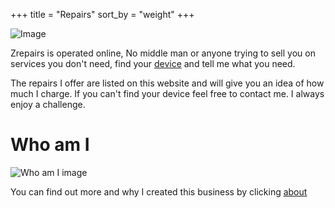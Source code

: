 +++
title = "Repairs"
sort_by = "weight"
+++

![Image](/images/repair.jpg)

Zrepairs is operated online, No middle man or anyone trying to sell you on services you don't need, find your [device](/repair) and tell me what you need.

The repairs I offer are listed on this website and will give you an idea of how much I charge. If you can't find your device feel free to contact me. I always enjoy a challenge.

# Who am I
![Who am I image](/images/phone_repair.jpg) 

You can find out more and why I created this business by clicking [about](/about)